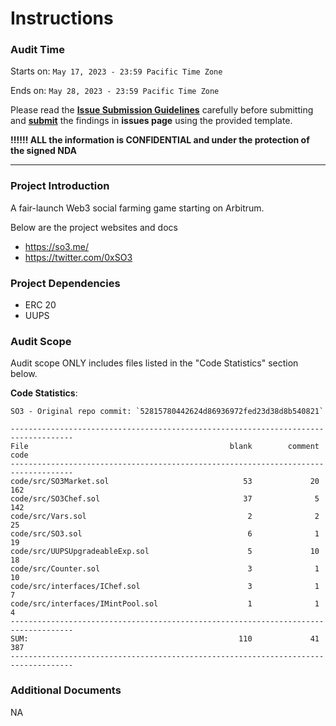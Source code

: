 # Instructions 
### Audit Time
Starts on: `May 17, 2023 - 23:59 Pacific Time Zone`

Ends on: `May 28, 2023 - 23:59 Pacific Time Zone`

Please read the **[Issue Submission Guidelines](./doc/IssueSubmissionGuidelines.md)** carefully before submitting and **[submit](../../issues/new/choose)** the findings in **issues page** using the provided template.

**!!!!!! ALL the information is CONFIDENTIAL and under the protection of the signed NDA**

------

### Project Introduction
A fair-launch Web3 social farming game starting on Arbitrum. 

Below are the project websites and docs 
- https://so3.me/
- https://twitter.com/0xSO3

### Project Dependencies

- ERC 20
- UUPS 

### Audit Scope

Audit scope ONLY includes files listed in the "Code Statistics" section below.

**Code Statistics**:

```
SO3 - Original repo commit: `52815780442624d86936972fed23d38d8b540821` 

------------------------------------------------------------------------------------
File                                             blank        comment           code
------------------------------------------------------------------------------------
code/src/SO3Market.sol                              53             20            162
code/src/SO3Chef.sol                                37              5            142
code/src/Vars.sol                                    2              2             25
code/src/SO3.sol                                     6              1             19
code/src/UUPSUpgradeableExp.sol                      5             10             18
code/src/Counter.sol                                 3              1             10
code/src/interfaces/IChef.sol                        3              1              7
code/src/interfaces/IMintPool.sol                    1              1              4
------------------------------------------------------------------------------------
SUM:                                               110             41            387
------------------------------------------------------------------------------------

```

### Additional Documents
NA